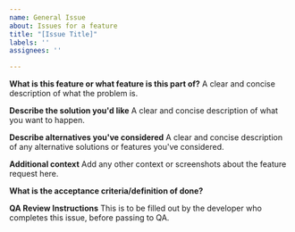 ```yaml
---
name: General Issue
about: Issues for a feature
title: "[Issue Title]"
labels: ''
assignees: ''

---
```


**What is this feature or what feature is this part of?**
A clear and concise description of what the problem is.

**Describe the solution you'd like**
A clear and concise description of what you want to happen.

**Describe alternatives you've considered**
A clear and concise description of any alternative solutions or features you've considered.

**Additional context**
Add any other context or screenshots about the feature request here.

**What is the acceptance criteria/definition of done?**

**QA Review Instructions**
This is to be filled out by the developer who completes this issue, before passing to QA.
